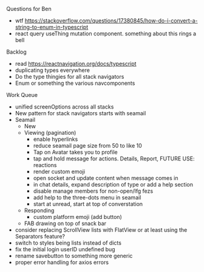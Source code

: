 Questions for Ben
* wtf https://stackoverflow.com/questions/17380845/how-do-i-convert-a-string-to-enum-in-typescript
* react query useThing mutation component. something about this rings a bell

Backlog
* read https://reactnavigation.org/docs/typescript
* duplicating types everywhere
* Do the type thingies for all stack navigators
* Enum or something the various navcomponents

Work Queue
* unified screenOptions across all stacks
* New pattern for stack navigators starts with seamail
* Seamail
  * New
  * Viewing (pagination)
    * enable hyperlinks
    * reduce seamail page size from 50 to like 10
    * Tap on Avatar takes you to profile
    * tap and hold message for actions. Details, Report, FUTURE USE: reactions
    * render custom emoji
    * open socket and update content when message comes in
    * in chat details, expand description of type or add a help section
    * disable manage members for non-open/lfg fezs
    * add help to the three-dots menu in seamail
    * start at unread, start at top of converstation
  * Responding
    * custom platform emoji (add button)
  * FAB drawing on top of snack bar
* consider replacing ScrollView lists with FlatView or at least using the Separators feature?
* switch to styles being lists instead of dicts
* fix the initial login userID undefined bug
* rename savebutton to something more generic
* proper error handling for axios errors
